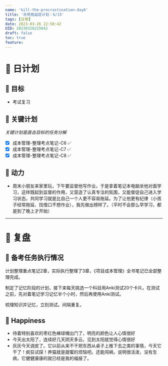 ```yaml
---
name: 'kill-the-procrastination-day6'
title: '杀死拖延症计划：6/15'
tags: [日常]
date: 2023-03-26 22:50:42
UID: 20230326225042
draft: false
toc: true
feature: 
---
```



# 📅 日计划
## 🎯 目标
- 考试复习


## 🏹 关键计划
*关键计划是直击目标的任务分解*
- [x] 成本管理-整理考点笔记-C6 ✅ 
- [x] 成本管理-整理考点笔记-C7 ✅ 
- [x] 成本管理-整理考点笔记-C8 ✅ 

<!--more-->

## 🔋 动力
- 周末小朋友来家里玩，下午要监督他写作业。于是拿着笔记本电脑坐他对面学习，这样既起到监督的作用，又营造了认真专注的氛围，又能督促自己进入学习状态。共同学习就是比自己一个人更不容易拖延。为了让他更有纪律（小孩子经常拖延、找借口不想作业），我先做出榜样了。（平时不会那么早学习，都是到了晚上才开始）


---

# 🤔 复盘


## 📖 备考任务执行情况

计划整理重点笔记2章，实际执行整理了3章，《项目成本管理》全书笔记已全部整理完成。

制定了记忆阶段的计划，接下来每天挑选一个科目用Anki测试20个卡片。在测试之前，先对着笔记学习记忆半个小时，然后再使用Anki测试。

梳理知识并记忆，立刻测试。间隔重复。

## 🎉 Happiness
- 待着特别喜欢的枣红色棒球帽出门了，明亮的颜色让人心情很好
- 今天出太阳了，连续好几天阴天多云，见到太阳就觉得心情很好
- 灰灰今天调皮了。它以前从来不干把东西从桌子上推下去之类的事情，今天它干了！疯狂试探！养猫就是甜蜜的烦恼吧。还能闯祸，说明很活泼，没有生病，它健健康康的就已经是我的福报了。